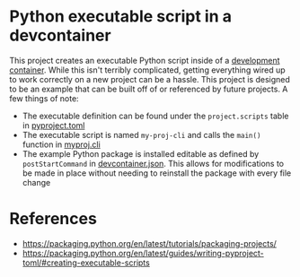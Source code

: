 # Python executable script in a devcontainer

This project creates an executable Python script inside of a [development container](https://containers.dev). While this isn't terribly complicated, getting everything wired up to work correctly on a new project can be a hassle. This project is designed to be an example that can be built off of or referenced by future projects. A few things of note:

* The executable definition can be found under the `project.scripts` table in [pyproject.toml](pyproject.toml)
* The executable script is named `my-proj-cli` and calls the `main()` function in [myproj.cli](src/myproj/cli.py)
* The example Python package is installed editable as defined by `postStartCommand` in [devcontainer.json](.devcontainer/devcontainer.json). This allows for modifications to be made in place without needing to reinstall the package with every file change

# References

* https://packaging.python.org/en/latest/tutorials/packaging-projects/
* https://packaging.python.org/en/latest/guides/writing-pyproject-toml/#creating-executable-scripts
